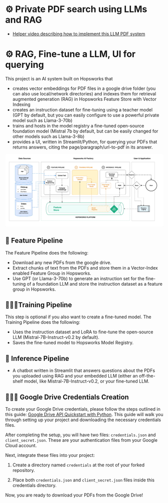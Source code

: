# ⚙️ Private PDF search using LLMs and RAG  
  * [Helper video describing how to implement this LLM PDF system](https://www.youtube.com/watch?v=8YDANJ4Gbis) 

# ⚙️ RAG, Fine-tune a LLM, UI for querying

This project is an AI system built on Hopsworks that
  * creates vector embeddings for PDF files in a google drive folder (you can also use local/network directories) and indexes them for retrieval augmented generation (RAG) in Hopsworks Feature Store with Vector Indexing
  * creates an instruction dataset for fine-tuning using a teacher model (GPT by default, but you can easily configure to use a powerful private model such as Llama-3-70b)
  * trains and hosts in the model registry a fine-tuned open-source foundation model (Mistral 7b by default, but can be easily changed for other models such as Llama-3-8b)
  * provides a UI, written in Streamlit/Python, for querying your PDFs that returns answers, citing the page/paragraph/url-to-pdf in its answer.

![Hopsworks Architecture for Private PDFs Indexed for LLMs](../..//images/llm-pdfs-architecture.gif)

## 📖 Feature Pipeline
The Feature Pipeline does the following:

 * Download any new PDFs from the google drive.
 * Extract chunks of text from the PDFs and store them in a Vector-Index enabled Feature Group in Hopsworks.
 * Use GPT (or Llama-3-70b) to generate an instruction set for the fine-tuning of a foundation LLM and store the instruction dataset as a feature group in Hopsworks.

## 🏃🏻‍♂️Training Pipeline
This step is optional if you also want to create a fine-tuned model. 
The Training Pipeline does the following:

 * Uses the instruction dataset and LoRA to fine-tune the open-source LLM (Mistral-7B-Instruct-v0.2 by default).
 * Saves the fine-tuned model to Hopsworks Model Registry.

## 🚀 Inference Pipeline
* A chatbot written in Streamlit that answers questions about the PDFs you uploaded using RAG and your embedded LLM (either an off-the-shelf model, like Mistral-7B-Instruct-v0.2, or your fine-tuned LLM.

## 🕵🏻‍♂️ Google Drive Credentials Creation

To create your Google Drive credentials, please follow the steps outlined in this guide: [Google Drive API Quickstart with Python](https://developers.google.com/drive/api/quickstart/python). This guide will walk you through setting up your project and downloading the necessary credentials files.

After completing the setup, you will have two files: `credentials.json` and `client_secret.json`. These are your authentication files from your Google Cloud account.

Next, integrate these files into your project:

1. Create a directory named `credentials` at the root of your forked repository.

2. Place both `credentials.json` and `client_secret.json` files inside this credentials directory.

Now, you are ready to download your PDFs from the Google Drive!


